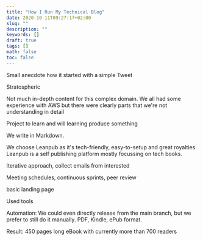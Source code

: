 ```yaml
---
title: "How I Run My Technical Blog"
date: 2020-10-11T09:27:17+02:00
slug: ""
description: ""
keywords: []
draft: true
tags: []
math: false
toc: false
---
```


Small anecdote how it started with a simple Tweet


Stratospheric

Not much in-depth content for this complex domain. We all had some experience with AWS but there were clearly parts that we're not understanding in detail

Project to learn and will learning produce something

We write in Markdown.

We choose Leanpub as it's tech-friendly, easy-to-setup and great royalties. Leanpub is a self publishing platform mostly focussing on tech books.

Iterative approach, collect emails from interested

Meeting schedules, continuous sprints, peer review

basic landing page

Used tools

Automation: We could even directly release from the main branch, but we prefer to still do it manually. PDF, Kindle, ePub format.

Result: 450 pages long eBook with currently more than 700 readers
